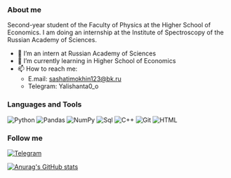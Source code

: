 ### About me
Second-year student of the Faculty of Physics at the Higher School of Economics. I am doing an internship at the Institute of Spectroscopy of the Russian Academy of Sciences.

- 🔭 I’m an intern at Russian Academy of Sciences
- 🌱 I’m currently learning in Higher School of Economics
- 📫 How to reach me:
  - E.mail: sashatimokhin123@bk.ru
  - Telegram: Yalishanta0_o

                     

### Languages and Tools

![Python](https://img.shields.io/badge/-Python-000000?style=for-the-badge&logo=Python&logoColor=ADFF2F)
![Pandas](https://img.shields.io/badge/-Pandas-000000?style=for-the-badge&logo=Pandas&logoColor=4682B4)
![NumPy](https://img.shields.io/badge/-NumPy-000000?style=for-the-badge&logo=NumPy&logoColor=1E90FF)
![Sql](https://img.shields.io/badge/-Sql-000000?style=for-the-badge&logo=mysql&logoColor=00BFFF)
![C++](https://img.shields.io/badge/-C++-000000?style=for-the-badge&logo=c&logoColor=20B2AA)
![Git](https://img.shields.io/badge/-Git-000000?style=for-the-badge&logo=Git&logoColor=8B0000)
![HTML](https://img.shields.io/badge/-HTML-000000?style=for-the-badge&logo=html&logoColor=8B0000)

### Follow me

[![Telegram](https://img.shields.io/badge/-Telegram-000000?style=for-the-badge&logo=Telegram&logoColor=8B0000)](https://t.me/Yalishanta0_o)

[![Anurag's GitHub stats](https://github-readme-stats.vercel.app/api?username=Yalishanta&hide=contribs&count_private=true&show_icons=true&theme=swift&show_icons=true)](https://github.com/Yalishanta/github-readme-stats)
